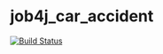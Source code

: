 # job4j_car_accident
[![Build Status](https://travis-ci.org/DenisViskov/job4j_car_accident.svg?branch=master)](https://travis-ci.org/DenisViskov/job4j_car_accident)
